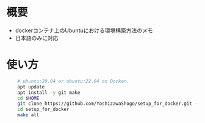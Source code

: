 # 概要
* dockerコンテナ上のUbuntuにおける環境構築方法のメモ
* 日本語のみに対応

# 使い方
``` bash
    # ubuntu:20.04 or ubuntu:22.04 on Docker.
    apt update
    apt install -y git make
    cd $HOME
    git clone https://github.com/YoshizawaShogo/setup_for_docker.git --depth 1
    cd setup_for_docker
    make all
```